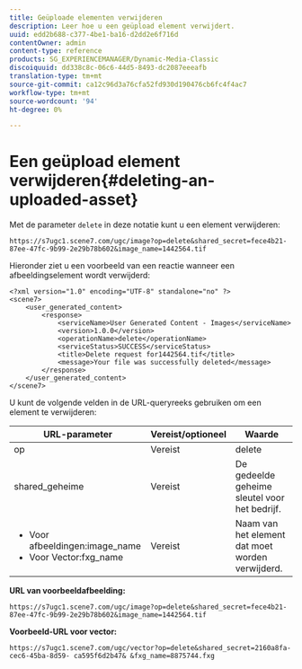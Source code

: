 ```yaml
---
title: Geüploade elementen verwijderen
description: Leer hoe u een geüpload element verwijdert.
uuid: edd2b688-c377-4be1-ba16-d2dd2e6f716d
contentOwner: admin
content-type: reference
products: SG_EXPERIENCEMANAGER/Dynamic-Media-Classic
discoiquuid: dd338c8c-06c6-44d5-8493-dc2087eeeafb
translation-type: tm+mt
source-git-commit: ca12c96d3a76cfa52fd930d190476cb6fc4f4ac7
workflow-type: tm+mt
source-wordcount: '94'
ht-degree: 0%

---
```



# Een geüpload element verwijderen{#deleting-an-uploaded-asset}

Met de parameter `delete` in deze notatie kunt u een element verwijderen:

```as3
https://s7ugc1.scene7.com/ugc/image?op=delete&shared_secret=fece4b21-87ee-47fc-9b99-2e29b78b602&image_name=1442564.tif
```

Hieronder ziet u een voorbeeld van een reactie wanneer een afbeeldingselement wordt verwijderd:

```as3
<?xml version="1.0" encoding="UTF-8" standalone="no" ?> 
<scene7> 
    <user_generated_content> 
        <response> 
            <serviceName>User Generated Content - Images</serviceName> 
            <version>1.0.0</version> 
            <operationName>delete</operationName> 
            <serviceStatus>SUCCESS</serviceStatus> 
            <title>Delete request for1442564.tif</title> 
            <message>Your file was successfully deleted</message> 
        </response> 
    </user_generated_content> 
</scene7>
```

U kunt de volgende velden in de URL-queryreeks gebruiken om een element te verwijderen:

| URL-parameter | Vereist/optioneel | Waarde |
|--- |--- |--- |
| op | Vereist | delete |
| shared_geheime | Vereist | De gedeelde geheime sleutel voor het bedrijf. |
| <ul><li>Voor afbeeldingen:image_name</li><li>Voor Vector:fxg_name</li></ul> | Vereist | Naam van het element dat moet worden verwijderd. |

**URL van voorbeeldafbeelding:**

`https://s7ugc1.scene7.com/ugc/image?op=delete&shared_secret=fece4b21-87ee-47fc-9b99-2e29b78b602&image_name=1442564.tif`

**Voorbeeld-URL voor vector:**

`https://s7ugc1.scene7.com/ugc/vector?op=delete&shared_secret=2160a8fa-cec6-45ba-8d59- ca595f6d2b47& &fxg_name=8875744.fxg`
